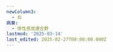 ```yaml
---
newColumn3:
  - 右
病巣:
  - 体性感覚連合野
lastmod: '2025-03-14'
last_edited: 2025-02-27T00:00:00.000Z
---
```



